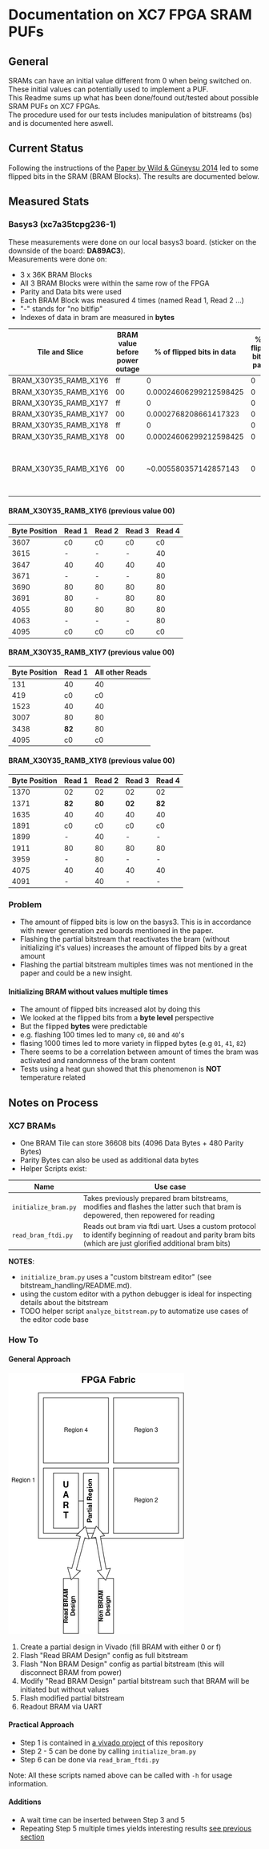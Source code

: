 # Documentation on XC7 FPGA SRAM PUFs

## General

SRAMs can have an initial value different from 0 when being switched on.  
These initial values can potentially used to implement a PUF.  
This Readme sums up what has been done/found out/tested about possible SRAM PUFs on XC7 FPGAs.  
The procedure used for our tests includes manipulation of bitstreams (bs) and is documented here aswell.

## Current Status

Following the instructions of the [Paper by Wild & Güneysu 2014](https://gitlab.bitaggregat.de/hwt/hardware-security-module/hsm.pages.bitaggregat.de/uploads/d757e7e215824307a9c7764a4860b0d7/wild2014.pdf) led to some flipped bits in the SRAM (BRAM Blocks). The results are documented below.

## Measured Stats

### Basys3 (xc7a35tcpg236-1)

These measurements were done on our local basys3 board. (sticker on the downside of the board: **DA89AC3**).  
Measurements were done on:

- 3 x 36K BRAM Blocks
- All 3 BRAM Blocks were within the same row of the FPGA
- Parity and Data bits were used
- Each BRAM Block was measured 4 times (named Read 1, Read 2 ...)
- "-" stands for "no bitlfip"
- Indexes of data in bram are measured in **bytes**

|Tile and Slice|BRAM value before power outage|% of flipped bits in data|% of flipped bits in parity|other|
|--------------|------------------------------|---------------------------|---------------------------|-----|
|BRAM_X30Y35_RAMB_X1Y6|ff|0|0|-|
|BRAM_X30Y35_RAMB_X1Y6|00|0.00024606299212598425|0|-|
|BRAM_X30Y35_RAMB_X1Y7|ff|0|0|-|
|BRAM_X30Y35_RAMB_X1Y7|00|0.0002768208661417323|0|-|
|BRAM_X30Y35_RAMB_X1Y8|ff|0|0|-|
|BRAM_X30Y35_RAMB_X1Y8|00|0.00024606299212598425|0|-|
|BRAM_X30Y35_RAMB_X1Y6|00|~0.005580357142857143|0|initializing BRAM without values 100 times consecutively|

#### BRAM_X30Y35_RAMB_X1Y6 (previous value 00)

|Byte Position|Read 1|Read 2|Read 3|Read 4|
|-|-|-|-|-|
|3607|c0|c0|c0|c0|
|3615|-|-|-|40|
|3647|40|40|40|40|
|3671|-|-|-|80|
|3690|80|80|80|80|
|3691|80|-|80|80|
|4055|80|80|80|80|
|4063|-|-|-|80|
|4095|c0|c0|c0|c0|

#### BRAM_X30Y35_RAMB_X1Y7 (previous value 00)

|Byte Position|Read 1 |All other Reads|
|-|-|-|
|131|40|40|
|419|c0|c0|
|1523|40|40|
|3007|80|80|
|3438|**82**|80|
|4095|c0|c0|

#### BRAM_X30Y35_RAMB_X1Y8 (previous value 00)

|Byte Position|Read 1|Read 2|Read 3|Read 4|
|-|-|-|-|-|
|1370|02|02|02|02|
|1371|**82**|**80**|**02**|**82**|
|1635|40|40|40|40|
|1891|c0|c0|c0|c0|
|1899|-|40|-|-|
|1911|80|80|80|80|
|3959|-|80|-|-|
|4075|40|40|40|40|
|4091|-|40|-|-|

### Problem

- The amount of flipped bits is low on the basys3. This is in accordance with newer generation zed boards mentioned in the paper.
- Flashing the partial bitstream that reactivates the bram (without initializing it's values) increases the amount of flipped bits by a great amount
- Flashing the partial bitstream multiples times was not mentioned in the paper and could be a new insight.

#### <a name="link1"></a> Initializing BRAM without values multiple times

- The amount of flipped bits increased alot by doing this
- We looked at the flipped bits from a **byte level** perspective
- But the flipped **bytes** were predictable
- e.g. flashing 100 times led to many ```c0```, ```80``` and ```40```'s
- flasing 1000 times led to more variety in flipped bytes (e.g ```01```, ```41```, ```82```)
- There seems to be a correlation between amount of times the bram was activated and randomness of the bram content
- Tests using a heat gun showed that this phenomenon is **NOT** temperature related

## Notes on Process

### XC7 BRAMs

- One BRAM Tile can store 36608 bits (4096 Data Bytes + 480 Parity Bytes)
- Parity Bytes can also be used as additional data bytes
- Helper Scripts exist:

|Name|Use case|
|-|-|
|```initialize_bram.py```|Takes previously prepared bram bitstreams, modifies and flashes the latter such that bram is depowered, then repowered for reading|
|```read_bram_ftdi.py```|Reads out bram via ftdi uart. Uses a custom protocol to identify beginning of readout and parity bram bits (which are just glorified additional bram bits)|

**NOTES**:

- ```initialize_bram.py``` uses a "custom bitstream editor" (see bitstream_handling/README.md).
- using the custom editor with a python debugger is ideal for inspecting details about the bitstream
- TODO helper script ```analyze_bitstream.py``` to automatize use cases of the editor code base

### How To

#### General Approach

![Visualization of Readout Design](bram_partial.drawio.png)

1. Create a partial design in Vivado (fill BRAM with either 0 or f)
2. Flash "Read BRAM Design" config as full bitstream
3. Flash "Non BRAM Design" config as partial bitstream (this will disconnect BRAM from power)
4. Modify "Read BRAM Design" partial bitstream such that BRAM will be initiated but without values
5. Flash modified partial bitstream
6. Readout BRAM via UART

#### Practical Approach

- Step 1 is contained in [a vivado project](/vivado_project/README.md) of this repository
- Step 2 - 5 can be done by calling ```initialize_bram.py```
- Step 6 can be done via ```read_bram_ftdi.py```

Note: All these scripts named above can be called with ```-h``` for usage information.

#### Additions

- A wait time can be inserted between Step 3 and 5
- Repeating Step 5 multiple times yields interesting results [see previous section](#link1)
